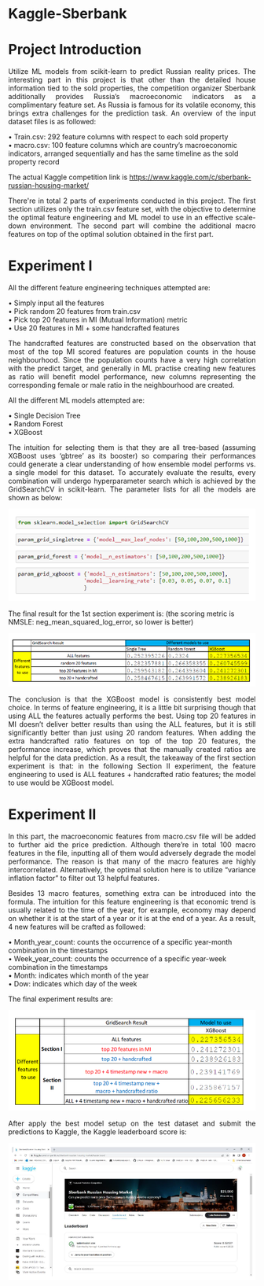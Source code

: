 # Kaggle-Sberbank
# Project Introduction
<p align="justify">Utilize ML models from scikit-learn to predict Russian reality prices. The interesting part in this project is that other than the detailed house information tied to the sold properties, the competition organizer Sberbank additionally provides Russia’s macroeconomic indicators as a complimentary feature set. As Russia is famous for its volatile economy, this brings extra challenges for the prediction task. An overview of the input dataset files is as followed:  </p>

•	Train.csv: 292 feature columns with respect to each sold property       
•	macro.csv: 100 feature columns which are country’s macroeconomic indicators, arranged sequentially and has the same timeline as the sold property record       

The actual Kaggle competition link is https://www.kaggle.com/c/sberbank-russian-housing-market/     

<p align="justify">There're in total 2 parts of experiments conducted in this project. The first section utilizes only the train.csv feature set, with the objective to determine the optimal feature engineering and ML model to use in an effective scale-down environment. The second part will combine the additional macro features on top of the optimal solution obtained in the first part.    </p>

# Experiment I
<p align="justify">All the different feature engineering techniques attempted are:    </p>

•	Simply input all the features     
•	Pick random 20 features from train.csv      
•	Pick top 20 features in MI (Mutual Information) metric       
•	Use 20 features in MI + some handcrafted features        

<p align="justify">The handcrafted features are constructed based on the observation that most of the top MI scored features are population counts in the house neighbourhood. Since the population counts have a very high correlation with the predict target, and generally in ML practise creating new features as ratio will benefit model performance, new columns representing the corresponding female or male ratio in the neighbourhood are created.      </p>

<p align="justify">All the different ML models attempted are:   </p> 

•	Single Decision Tree      
•	Random Forest      
•	XGBoost      

<p align="justify">The intuition for selecting them is that they are all tree-based (assuming XGBoost uses ‘gbtree’ as its booster) so comparing their performances could generate a clear understanding of how ensemble model performs vs. a single model for this dataset.      
To accurately evaluate the results, every combination will undergo hyperparameter search which is achieved by the GridSearchCV in scikit-learn. The parameter lists for all the models are shown as below:       </p>

![Picture1](Images/grid_search_parameters.png)

The final result for the 1st section experiment is: (the scoring metric is NMSLE: neg_mean_squared_log_error, so lower is better)      

![Picture2](Images/First_section_result.png)

<p align="justify">The conclusion is that the XGBoost model is consistently best model choice. In terms of feature engineering, it is a little bit surprising though that using ALL the features actually performs the best. Using top 20 features in MI doesn’t deliver better results than using the ALL features, but it is still significantly better than just using 20 random features. When adding the extra handcrafted ratio features on top of the top 20 features, the performance increase, which proves that the manually created ratios are helpful for the data prediction. As a result, the takeaway of the first section experiment is that: in the following Section II experiment, the feature engineering to used is ALL features + handcrafted ratio features; the model to use would be XGBoost model.      </p>

# Experiment II

<p align="justify">In this part, the macroeconomic features from macro.csv file will be added to further aid the price prediction. Although there’re in total 100 macro features in the file, inputting all of them would adversely degrade the model performance. The reason is that many of the macro features are highly intercorrelated. Alternatively, the optimal solution here is to utilize “variance inflation factor” to filter out 13 helpful features.      </p>

<p align="justify">Besides 13 macro features, something extra can be introduced into the formula. The intuition for this feature engineering is that economic trend is usually related to the time of the year, for example, economy may depend on whether it is at the start of a year or it is at the end of a year. As a result, 4 new features will be crafted as followed:   </p> 

•	Month_year_count: counts the occurrence of a specific year-month combination in the timestamps     
•	Week_year_count: counts the occurrence of a specific year-week combination in the timestamps     
•	Month: indicates which month of the year     
•	Dow: indicates which day of the week     

<p align="justify">The final experiment results are:     </p>

![Picture3](Images/all_experiment_result.png)

<p align="justify">After apply the best model setup on the test dataset and submit the predictions to Kaggle, the Kaggle leaderboard score is:       </p>

![Picture4](Images/Submission_result.png)


  

  
  

  

 
